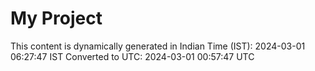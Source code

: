 # My Project

This content is dynamically generated in Indian Time (IST): 2024-03-01 06:27:47 IST
Converted to UTC: 2024-03-01 00:57:47 UTC
